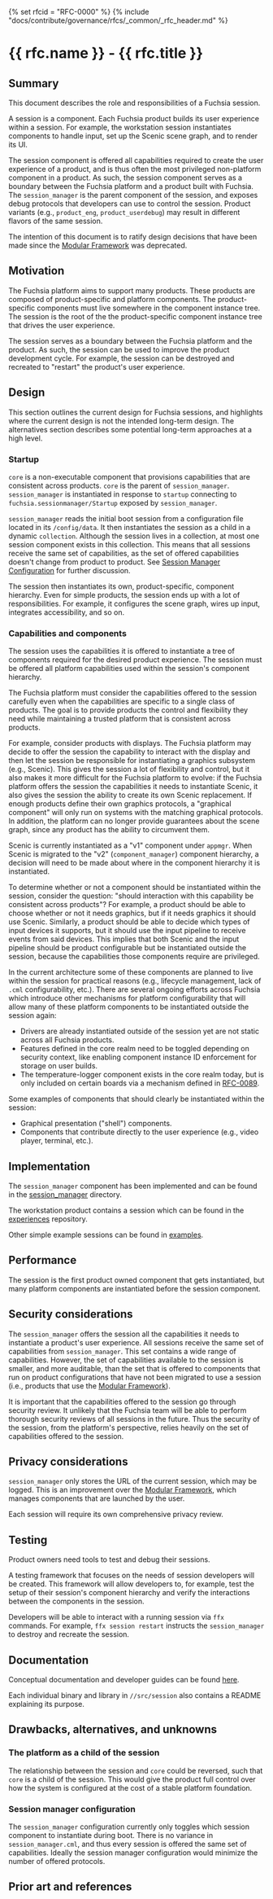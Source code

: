 {% set rfcid = "RFC-0000" %} {% include
"docs/contribute/governance/rfcs/_common/_rfc_header.md" %}
# {{ rfc.name }} - {{ rfc.title }}
<!-- *** DO NOT EDIT ABOVE THIS LINE -->

<!--
*** This should begin with an H2 element (for example, ## Summary).
-->

## Summary

This document describes the role and responsibilities of a Fuchsia session.

A session is a component. Each Fuchsia product builds its user experience within
a session. For example, the workstation session instantiates components to
handle input, set up the Scenic scene graph, and to render its UI.

The session component is offered all capabilities required to create the user
experience of a product, and is thus often the most privileged non-platform
component in a product. As such, the session component serves as a boundary
between the Fuchsia platform and a product built with Fuchsia. The
`session_manager` is the parent component of the session, and exposes debug
protocols that developers can use to control the session. Product variants
(e.g., `product_eng`, `product_userdebug`) may result in different flavors of
the same session.

The intention of this document is to ratify design decisions that have been made
since the [Modular Framework][modular] was deprecated.

## Motivation

The Fuchsia platform aims to support many products. These products are composed
of product-specific and platform components. The product-specific components
must live somewhere in the component instance tree. The session is the root of
the the product-specific component instance tree that drives the user
experience.

The session serves as a boundary between the Fuchsia platform and the product.
As such, the session can be used to improve the product development cycle. For
example, the session can be destroyed and recreated to "restart" the product's
user experience.


## Design

This section outlines the current design for Fuchsia sessions, and highlights
where the current design is not the intended long-term design. The alternatives
section describes some potential long-term approaches at a high level.

### Startup

`core` is a non-executable component that provisions capabilities that are
consistent across products. `core` is the parent of `session_manager`.
`session_manager` is instantiated in response to `startup` connecting to
`fuchsia.sessionmanager/Startup` exposed by `session_manager`.

`session_manager` reads the initial boot session from a configuration file
located in its `/config/data`. It then instantiates the session as a child in a
dynamic `collection`. Although the session lives in a collection, at most one
session component exists in this collection. This means that all sessions
receive the same set of capabilities, as the set of offered capabilities doesn't
change from product to product. See [Session Manager
Configuration](#session-manager-configuration) for further discussion.

The session then instantiates its own, product-specific, component hierarchy.
Even for simple products, the session ends up with a lot of responsibilities.
For example, it configures the scene graph, wires up input, integrates
accessibility, and so on.

### Capabilities and components

The session uses the capabilities it is offered to instantiate a tree of
components required for the desired product experience. The session must be
offered all platform capabilities used within the session's component hierarchy.

The Fuchsia platform must consider the capabilities offered to the session
carefully even when the capabilities are specific to a single class of products.
The goal is to provide products the control and flexibility they need while
maintaining a trusted platform that is consistent across products.

For example, consider products with displays. The Fuchsia platform may decide to
offer the session the capability to interact with the display and then let the
session be responsible for instantiating a graphics subsystem (e.g., Scenic).
This gives the session a lot of flexibility and control, but it also makes it
more difficult for the Fuchsia platform to evolve: if the Fuchsia platform
offers the session the capabilities it needs to instantiate Scenic, it also
gives the session the ability to create its own Scenic replacement. If enough
products define their own graphics protocols, a "graphical component" will only
run on systems with the matching graphical protocols. In addition, the platform
can no longer provide guarantees about the scene graph, since any product has
the ability to circumvent them.

Scenic is currently instantiated as a "v1" component under `appmgr`. When Scenic
is migrated to the "v2" (`component_manager`) component hierarchy, a decision
will need to be made about where in the component hierarchy it is instantiated.

To determine whether or not a component should be instantiated within the
session, consider the question: "should interaction with this capability be
consistent across products"? For example, a product should be able to choose
whether or not it needs graphics, but if it needs graphics it should use Scenic.
Similarly, a product should be able to decide which types of input devices it
supports, but it should use the input pipeline to receive events from said
devices. This implies that both Scenic and the input pipeline should be product
configurable but be instantiated outside the session, because the capabilities
those components require are privileged.

In the current architecture some of these components are planned to live within
the session for practical reasons (e.g., lifecycle management, lack of `.cml`
configurability, etc.). There are several ongoing efforts across Fuchsia which
introduce other mechanisms for platform configurability that will allow many of
these platform components to be instantiated outside the session again:

  * Drivers are already instantiated outside of the session yet are not static
    across all Fuchsia products.
  * Features defined in the core realm need to be toggled depending on security
    context, like enabling component instance ID enforcement for storage on user
    builds.
  * The temperature-logger component exists in the core realm today, but is only
    included on certain boards via a mechanism defined in [RFC-0089][rfc_0089].

Some examples of components that should clearly be instantiated within the
session:

  * Graphical presentation ("shell") components.
  * Components that contribute directly to the user experience (e.g., video
    player, terminal, etc.).


## Implementation

The `session_manager` component has been implemented and can be found in the
[session_manager][session_manager] directory.

The workstation product contains a session which can be found in the
[experiences][experiences] repository.

Other simple example sessions can be found in [examples][examples].

## Performance

The session is the first product owned component that gets instantiated, but
many platform components are instantiated before the session component.

## Security considerations

The `session_manager` offers the session all the capabilities it needs to
instantiate a product's user experience. All sessions receive the same set of
capabilities from `session_manager`. This set contains a wide range of
capabilities. However, the set of capabilities available to the session is
smaller, and more auditable, than the set that is offered to components that run
on product configurations that have not been migrated to use a session (i.e.,
products that use the [Modular Framework][modular]).

It is important that the capabilities offered to the session go through security
review. It unlikely that the Fuchsia team will be able to perform thorough
security reviews of all sessions in the future. Thus the security of the
session, from the platform's perspective, relies heavily on the set of
capabilities offered to the session.

## Privacy considerations

`session_manager` only stores the URL of the current session, which may be
logged. This is an improvement over the [Modular Framework][modular], which
manages components that are launched by the user.

Each session will require its own comprehensive privacy review.

## Testing

Product owners need tools to test and debug their sessions.

A testing framework that focuses on the needs of session developers will be
created. This framework will allow developers to, for example, test the setup of
their session's component hierarchy and verify the interactions between the
components in the session.

Developers will be able to interact with a running session via `ffx` commands.
For example, `ffx session restart` instructs the `session_manager` to destroy
and recreate the session.

## Documentation

Conceptual documentation and developer guides can be found
[here][documentation].

Each individual binary and library in `//src/session` also contains a README
explaining its purpose.

## Drawbacks, alternatives, and unknowns

### The platform as a child of the session

The relationship between the session and `core` could be reversed, such that
`core` is a child of the session. This would give the product full control over
how the system is configured at the cost of a stable platform foundation.
### Session manager configuration

The `session_manager` configuration currently only toggles which session
component to instantiate during boot. There is no variance in
`session_manager.cml`, and thus every session is offered the same set of
capabilities. Ideally the session manager configuration would minimize the
number of offered protocols.

## Prior art and references

[examples]: /src/session/examples
[experiences]: /src/experiences/session_shells/ermine/session
[documentation]: /docs/concepts/session/introduction.md
[modular]: /docs/concepts/modular/overview.md
[session_manager]: /src/session/bin/session_manager
[rfc_0089]: /docs/contribute/governance/rfcs/0089_core_realm_variations.md